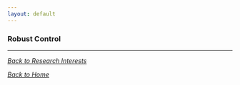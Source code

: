 ```yaml
---
layout: default
---
```


### Robust Control

---
*[Back to Research Interests](research-interests.html)*

*<a href="index.html">Back to Home</a>*
